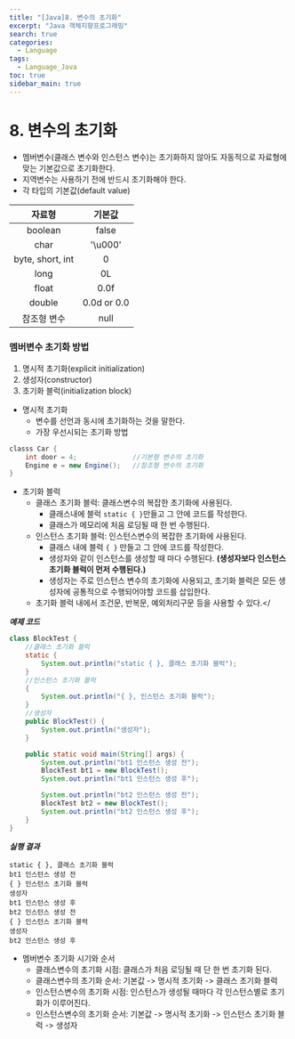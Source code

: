 ```yaml
---
title: "[Java]8. 변수의 초기화"
excerpt: "Java 객체지향프로그래밍"
search: true
categories:
  - Language
tags:
  - Language_Java
toc: true
sidebar_main: true
---
```


# 8. 변수의 초기화
- 멤버변수(클래스 변수와 인스턴스 변수)는 초기화하지 않아도 자동적으로 자료형에 맞는 기본값으로 초기화한다.
- 지역변수는 사용하기 전에 반드시 초기화해야 한다.
- 각 타입의 기본값(default value)

|      자료형      |    기본값   |
|:----------------:|:-----------:|
|      boolean     |    false    |
|       char       |   '\u000'   |
| byte, short, int |      0      |
|       long       |      0L     |
|       float      |     0.0f    |
|      double      | 0.0d or 0.0 |
|    참조형 변수   |     null    |

### 멤버변수 초기화 방법
1. 명시적 초기화(explicit initialization)
2. 생성자(constructor)
3. 초기화 블럭(initialization block)

- 명시적 초기화
	- 변수를 선언과 동시에 초기화하는 것을 말한다.
	- 가장 우선시되는 초기화 방법

```java
classs Car {
	int door = 4;              //기본형 변수의 초기화
	Engine e = new Engine();   //참조형 변수의 초기화
}
```

- 초기화 블럭
	- 클래스 초기화 블럭: 클래스변수의 복잡한 초기화에 사용된다.
		- 클래스내에 블럭 ```static { }```만들고 그 안에 코드를 작성한다.
		- 클래스가 메모리에 처음 로딩될 때 한 번 수행된다.
	- 인스턴스 초기화 블럭: 인스턴스변수의 복잡한 초기화에 사용된다.
		- 클래스 내에 블럭 ```{ }``` 만들고 그 안에 코드를 작성한다.
		- 생성자와 같이 인스턴스를 생성할 때 마다 수행된다. **(생성자보다 인스턴스 초기화 블럭이 먼저 수행된다.)**
		- 생성자는 주로 인스턴스 변수의 초기화에 사용되고, 초기화 블럭은 모든 생성자에 공통적으로 수행되어야할 코드를 삽입한다.
	- 초기화 블럭 내에서 조건문, 반복문, 예외처리구문 등을 사용할 수 있다.</

___예제 코드___

```java
class BlockTest {
	//클래스 초기화 블럭
	static {
		System.out.println("static { }, 클래스 초기화 블럭");
	}
	//인스턴스 초기화 블럭
	{
		System.out.println("{ }, 인스턴스 초기화 블럭");
	}
	//생성자
	public BlockTest() {
		System.out.println("생성자");
	}

	public static void main(String[] args) {
		System.out.println("bt1 인스턴스 생성 전");
		BlockTest bt1 = new BlockTest();
		System.out.println("bt1 인스턴스 생성 후");

		System.out.println("bt2 인스턴스 생성 전");
		BlockTest bt2 = new BlockTest();
		System.out.println("bt2 인스턴스 생성 후");
	}
}
```

___실행 결과___

```
static { }, 클래스 초기화 블럭
bt1 인스턴스 생성 전
{ } 인스턴스 초기화 블럭
생성자
bt1 인스턴스 생성 후
bt2 인스턴스 생성 전
{ } 인스턴스 초기화 블럭
생성자
bt2 인스턴스 생성 후
```
- 멤버변수 초기화 시기와 순서
	- 클래스변수의 초기화 시점: 클래스가 처음 로딩될 때 단 한 번 초기화 된다.
	- 클래스변수의 초기화 순서: 기본값 -> 명시적 초기화 -> 클래스 초기화 블럭
	- 인스턴스변수의 초기화 시점: 인스턴스가 생성될 때마다 각 인스턴스별로 초기화가 이루어진다.
	- 인스턴스변수의 초기화 순서: 기본값 -> 명시적 초기화 -> 인스턴스 초기화 블럭 -> 생성자
